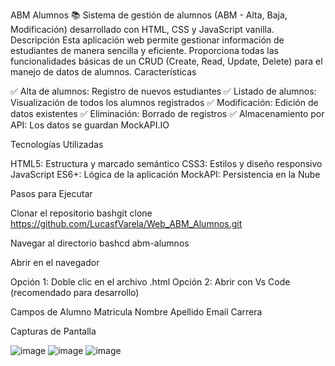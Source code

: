 ABM Alumnos 📚
Sistema de gestión de alumnos (ABM - Alta, Baja, Modificación) desarrollado con HTML, CSS y JavaScript vanilla.
Descripción
Esta aplicación web permite gestionar información de estudiantes de manera sencilla y eficiente. Proporciona todas las funcionalidades básicas de un CRUD (Create, Read, Update, Delete) para el manejo de datos de alumnos.
Características

✅ Alta de alumnos: Registro de nuevos estudiantes
✅ Listado de alumnos: Visualización de todos los alumnos registrados
✅ Modificación: Edición de datos existentes
✅ Eliminación: Borrado de registros
✅ Almacenamiento por API: Los datos se guardan MockAPI.IO

Tecnologías Utilizadas

HTML5: Estructura y marcado semántico
CSS3: Estilos y diseño responsivo
JavaScript ES6+: Lógica de la aplicación
MockAPI: Persistencia en la Nube

Pasos para Ejecutar

Clonar el repositorio
bashgit clone https://github.com/LucasfVarela/Web_ABM_Alumnos.git

Navegar al directorio
bashcd abm-alumnos

Abrir en el navegador

Opción 1: Doble clic en el archivo .html
Opción 2: Abrir con Vs Code (recomendado para desarrollo)

Campos de Alumno
Matricula 
Nombre
Apellido
Email
Carrera

Capturas de Pantalla

![image](https://github.com/user-attachments/assets/908bf8b5-ffcf-4de3-aeb1-e6b0d1b57aef)
![image](https://github.com/user-attachments/assets/b1fb1de1-db49-45ec-8e9c-c045523bfb0d)
![image](https://github.com/user-attachments/assets/cea60934-7639-4092-9c7f-e340f49f1644)


